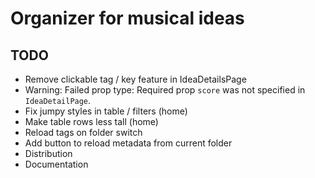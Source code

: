# Organizer for musical ideas

## TODO

* Remove clickable tag / key feature in IdeaDetailsPage
* Warning: Failed prop type: Required prop `score` was not specified in `IdeaDetailPage`.
* Fix jumpy styles in table / filters (home)
* Make table rows less tall (home)
* Reload tags on folder switch
* Add button to reload metadata from current folder
* Distribution
* Documentation
